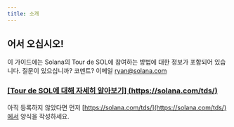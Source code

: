 ```yaml
---
title: 소개
---
```


## 어서 오십시오!

이 가이드에는 Solana의 Tour de SOL에 참여하는 방법에 대한 정보가 포함되어 있습니다. 질문이 있으십니까? 코멘트? 이메일 ryan@solana.com

### [\[Tour de SOL에 대해 자세히 알아보기\] (https://solana.com/tds/)](https://solana.com/tds/)

아직 등록하지 않았다면 먼저 [https://solana.com/tds/](https://solana.com/tds/)에서 양식을 작성하세요.

